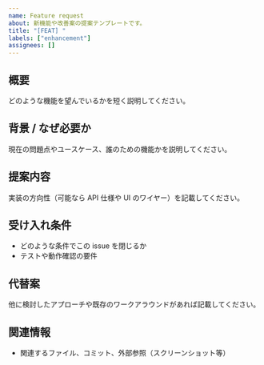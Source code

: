 ```yaml
---
name: Feature request
about: 新機能や改善案の提案テンプレートです。
title: "[FEAT] "
labels: ["enhancement"]
assignees: []
---
```


## 概要

どのような機能を望んでいるかを短く説明してください。

## 背景 / なぜ必要か

現在の問題点やユースケース、誰のための機能かを説明してください。

## 提案内容

実装の方向性（可能なら API 仕様や UI のワイヤー）を記載してください。

## 受け入れ条件

- どのような条件でこの issue を閉じるか
- テストや動作確認の要件

## 代替案

他に検討したアプローチや既存のワークアラウンドがあれば記載してください。

## 関連情報

- 関連するファイル、コミット、外部参照（スクリーンショット等）


